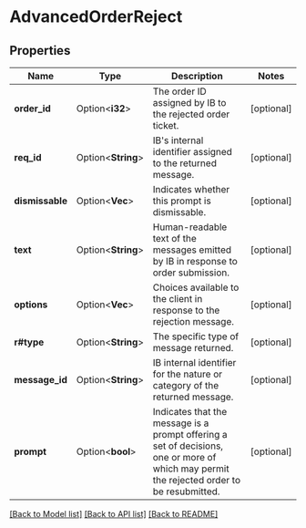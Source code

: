 # AdvancedOrderReject

## Properties

Name | Type | Description | Notes
------------ | ------------- | ------------- | -------------
**order_id** | Option<**i32**> | The order ID assigned by IB to the rejected order ticket. | [optional]
**req_id** | Option<**String**> | IB's internal identifier assigned to the returned message. | [optional]
**dismissable** | Option<**Vec<String>**> | Indicates whether this prompt is dismissable. | [optional]
**text** | Option<**String**> | Human-readable text of the messages emitted by IB in response to order submission. | [optional]
**options** | Option<**Vec<String>**> | Choices available to the client in response to the rejection message. | [optional]
**r#type** | Option<**String**> | The specific type of message returned. | [optional]
**message_id** | Option<**String**> | IB internal identifier for the nature or category of the returned message. | [optional]
**prompt** | Option<**bool**> | Indicates that the message is a prompt offering a set of decisions, one or more of which may permit the rejected order to be resubmitted. | [optional]

[[Back to Model list]](../README.md#documentation-for-models) [[Back to API list]](../README.md#documentation-for-api-endpoints) [[Back to README]](../README.md)
